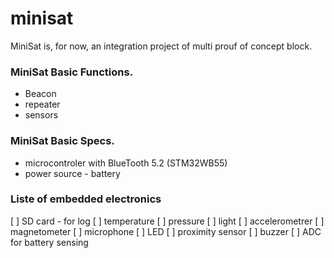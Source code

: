 # minisat
MiniSat is, for now, an integration project of multi prouf of concept block.

### MiniSat Basic Functions.
 - Beacon
 - repeater
 - sensors

### MiniSat Basic Specs.

- microcontroler with BlueTooth 5.2 (STM32WB55)
- power source - battery

### Liste of embedded electronics
 [ ] SD card - for log
 [ ] temperature
 [ ] pressure
 [ ] light
 [ ] accelerometrer
 [ ] magnetometer
 [ ] microphone
 [ ] LED
 [ ] proximity sensor
 [ ] buzzer
 [ ] ADC for battery sensing

